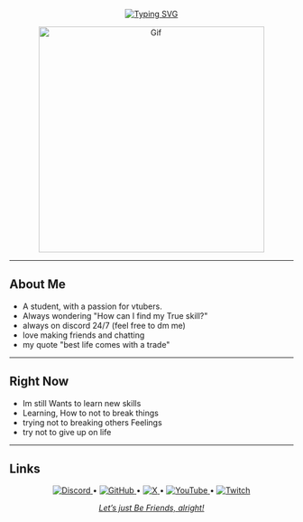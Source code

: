 <p align="center">
<a href="https://git.io/typing-svg"><img src="https://readme-typing-svg.demolab.com?font=Fira+Code&duration=2000&pause=2500&color=CB54FF&center=true&vCenter=true&width=435&lines=Hi%2C+Im+Mashiro+(+KuroShiro+);Im+a+skill+Learner-;Feel+free+to+chat+with+me..." alt="Typing SVG" /></a>
</p>
<p align="center">
 <img src="https://media1.tenor.com/m/8GRv4uCc3OsAAAAd/kyoro-kyouya.gif" height="400" width="400" alt="Gif" />
</p>

---

##  About Me

- A student, with a passion for vtubers.
- Always wondering "How can I find my True skill?"
- always on discord 24/7 (feel free to dm me)
- love making friends and chatting
- my quote "best life comes with a trade"

---

##  Right Now

- Im still Wants to learn new skills
- Learning, How to not to break things
- trying not to breaking others Feelings
- try not to give up on life

---

## Links

<p align="center">
  <a href="https://discord.com/users/kdarknezz" target="_blank">
    <img alt="Discord" src="https://img.shields.io/badge/Mashiro%23-5865F2?style=for-the-badge&logo=discord&logoColor=white"/>
  </a>
  <span> • </span>
  <a href="https://github.com/KDarknezz" target="_blank">
    <img alt="GitHub" src="https://img.shields.io/badge/GitHub-181717?style=for-the-badge&logo=github&logoColor=white"/>
  </a>
  <span> • </span>
  <a href="https://x.com/Darknezz527_" target="_blank">
    <img alt="X" src="https://img.shields.io/badge/Kdarknezz-3b393a?style=for-the-badge&logo=X&logoColor=white"/>
  </a>
  <span> • </span>
 <a href="https://www.youtube.com/@KDarknezz" target="_blank">
    <img alt="YouTube" src="https://img.shields.io/badge/YouTube-FF0000?style=for-the-badge&logo=youtube&logoColor=white"/>
  </a>
  <span> • </span>
  <a href="https://www.twitch.tv/kdarknezz" target="_blank">
    <img alt="Twitch" src="https://img.shields.io/badge/Twitch-9146FF?style=for-the-badge&logo=twitch&logoColor=white"/>
</p>
<p align="center"><i>Let’s just Be Friends, alright!</i></p>


